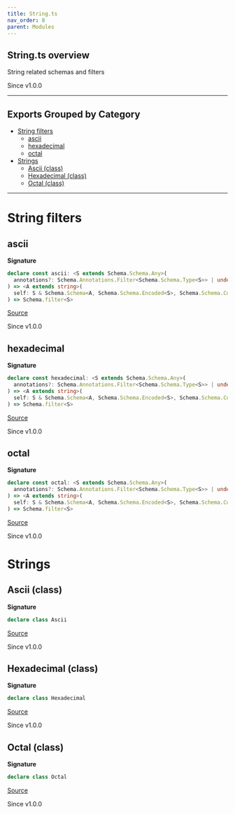 ```yaml
---
title: String.ts
nav_order: 8
parent: Modules
---
```


## String.ts overview

String related schemas and filters

Since v1.0.0

---

## Exports Grouped by Category

- [String filters](#string-filters)
  - [ascii](#ascii)
  - [hexadecimal](#hexadecimal)
  - [octal](#octal)
- [Strings](#strings)
  - [Ascii (class)](#ascii-class)
  - [Hexadecimal (class)](#hexadecimal-class)
  - [Octal (class)](#octal-class)

---

# String filters

## ascii

**Signature**

```ts
declare const ascii: <S extends Schema.Schema.Any>(
  annotations?: Schema.Annotations.Filter<Schema.Schema.Type<S>> | undefined
) => <A extends string>(
  self: S & Schema.Schema<A, Schema.Schema.Encoded<S>, Schema.Schema.Context<S>>
) => Schema.filter<S>
```

[Source](https://github.com/leonitousconforti/effect-schemas/tree/main/src/String.ts#L13)

Since v1.0.0

## hexadecimal

**Signature**

```ts
declare const hexadecimal: <S extends Schema.Schema.Any>(
  annotations?: Schema.Annotations.Filter<Schema.Schema.Type<S>> | undefined
) => <A extends string>(
  self: S & Schema.Schema<A, Schema.Schema.Encoded<S>, Schema.Schema.Context<S>>
) => Schema.filter<S>
```

[Source](https://github.com/leonitousconforti/effect-schemas/tree/main/src/String.ts#L45)

Since v1.0.0

## octal

**Signature**

```ts
declare const octal: <S extends Schema.Schema.Any>(
  annotations?: Schema.Annotations.Filter<Schema.Schema.Type<S>> | undefined
) => <A extends string>(
  self: S & Schema.Schema<A, Schema.Schema.Encoded<S>, Schema.Schema.Context<S>>
) => Schema.filter<S>
```

[Source](https://github.com/leonitousconforti/effect-schemas/tree/main/src/String.ts#L76)

Since v1.0.0

# Strings

## Ascii (class)

**Signature**

```ts
declare class Ascii
```

[Source](https://github.com/leonitousconforti/effect-schemas/tree/main/src/String.ts#L30)

Since v1.0.0

## Hexadecimal (class)

**Signature**

```ts
declare class Hexadecimal
```

[Source](https://github.com/leonitousconforti/effect-schemas/tree/main/src/String.ts#L61)

Since v1.0.0

## Octal (class)

**Signature**

```ts
declare class Octal
```

[Source](https://github.com/leonitousconforti/effect-schemas/tree/main/src/String.ts#L92)

Since v1.0.0
